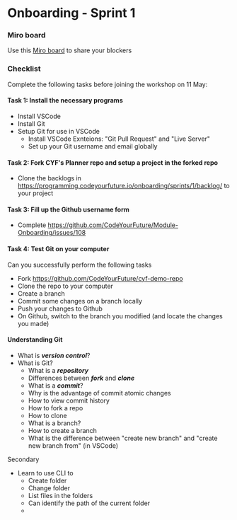 # Onboarding - Sprint 1

### Miro board
Use this [Miro board](https://miro.com/app/board/uXjVI66l7kM=/?share_link_id=869070056943) to share your blockers

### Checklist
Complete the following tasks before joining the workshop on 11 May:
 
#### Task 1: Install the necessary programs
- Install VSCode
- Install Git
- Setup Git for use in VSCode
  - Install VSCode Exnteions: "Git Pull Request" and "Live Server"
  - Set up your Git username and email globally

#### Task 2: Fork CYF's Planner repo and setup a project in the forked repo
- Clone the backlogs in https://programming.codeyourfuture.io/onboarding/sprints/1/backlog/ to your project 

#### Task 3: Fill up the Github username form
- Complete https://github.com/CodeYourFuture/Module-Onboarding/issues/108

#### Task 4: Test Git on your computer
Can you successfully perform the following tasks
- Fork https://github.com/CodeYourFuture/cyf-demo-repo
- Clone the repo to your computer
- Create a branch 
- Commit some changes on a branch locally
- Push your changes to Github
- On Github, switch to the branch you modified (and locate the changes you made)

#### Understanding Git 
- What is ***version control***?
- What is Git?
  - What is a ***repository***
  - Differences between ***fork*** and ***clone***
  - What is a ***commit***?
  - Why is the advantage of commit atomic changes
  - How to view commit history
  - How to fork a repo
  - How to clone
  - What is a branch?
  - How to create a branch
  - What is the difference between "create new branch" and "create new branch from" (in VSCode)



Secondary
- Learn to use CLI to
  - Create folder
  - Change folder
  - List files in the folders
  - Can identify the path of the current folder
  - 
